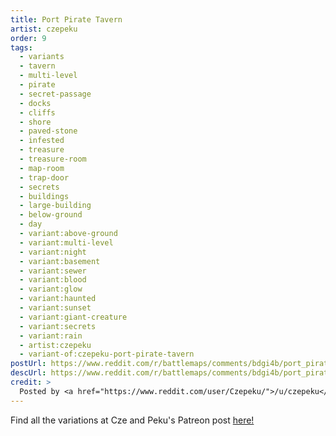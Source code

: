```yaml
---
title: Port Pirate Tavern
artist: czepeku
order: 9
tags:
  - variants
  - tavern
  - multi-level
  - pirate
  - secret-passage
  - docks
  - cliffs
  - shore
  - paved-stone
  - infested
  - treasure
  - treasure-room
  - map-room
  - trap-door
  - secrets
  - buildings
  - large-building
  - below-ground
  - day
  - variant:above-ground
  - variant:multi-level
  - variant:night
  - variant:basement
  - variant:sewer
  - variant:blood
  - variant:glow
  - variant:haunted
  - variant:sunset
  - variant:giant-creature
  - variant:secrets
  - variant:rain
  - artist:czepeku
  - variant-of:czepeku-port-pirate-tavern
postUrl: https://www.reddit.com/r/battlemaps/comments/bdgi4b/port_pirate_tavern_free_battlemap_36x27/
descUrl: https://www.reddit.com/r/battlemaps/comments/bdgi4b/port_pirate_tavern_free_battlemap_36x27/ekxwreo/
credit: >
  Posted by <a href="https://www.reddit.com/user/Czepeku/">/u/czepeku</a> to <a href="https://www.reddit.com/r/battlemaps/">/r/battlemaps</a> in Apr, 2019. <br/> Please support the artist on <a href="https://www.patreon.com/czepeku/posts">Patreon</a> and follow them on <a href="https://twitter.com/czepeku">Twitter</a>, <a href="https://www.artstation.com/czepeku">ArtStation</a>
---
```

Find all the variations at Cze and Peku's Patreon post <a href="https://www.patreon.com/posts/port-pirate-26110080" title="Port Pirate Tavern on Czepeku's Patreon">here!</a>